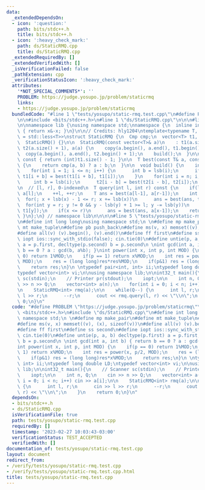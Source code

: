 ```yaml
---
data:
  _extendedDependsOn:
  - icon: ':question:'
    path: bits/stdc++.h
    title: bits/stdc++.h
  - icon: ':heavy_check_mark:'
    path: ds/StaticRMQ.cpp
    title: ds/StaticRMQ.cpp
  _extendedRequiredBy: []
  _extendedVerifiedWith: []
  _isVerificationFailed: false
  _pathExtension: cpp
  _verificationStatusIcon: ':heavy_check_mark:'
  attributes:
    '*NOT_SPECIAL_COMMENTS*': ''
    PROBLEM: https://judge.yosupo.jp/problem/staticrmq
    links:
    - https://judge.yosupo.jp/problem/staticrmq
  bundledCode: "#line 1 \"tests/yosupo/static-rmq.test.cpp\"\n#define PROBLEM \"https://judge.yosupo.jp/problem/staticrmq\"\
    \n\n#include <bits/stdc++.h>\n#line 1 \"ds/StaticRMQ.cpp\"\n\n\n#line 4 \"ds/StaticRMQ.cpp\"\
    \n\nnamespace lib {\nusing namespace std;\nnamespace {\n  inline int lsb(int x)\
    \ { return x&-x; }\n}\n\n// Credits: hly1204\ntemplate<typename T, typename Cmp\
    \ = std::less<T>>\nstruct StaticRMQ {\n  Cmp cmp;\n  vector<T> t1, t2, a;\n\n\
    \  StaticRMQ() {}\n\n  StaticRMQ(const vector<T>& a)\n    : t1(a.size() + 1),\
    \ t2(a.size() + 1), a(a) {\n    copy(a.begin(), a.end(), t1.begin() + 1);\n  \
    \  copy(a.begin(), a.end(), t2.begin() + 1);\n    build();\n  }\n\n  int size()\
    \ const { return (int)t1.size() - 1; }\n\n  T best(const T& a, const T& b) const\
    \ {\n    return cmp(a, b) ? a : b;\n  }\n\n  void build() {\n    int n = size();\n\
    \    for(int i = 1; i <= n; i++) {\n      int b = lsb(i);\n      if(i + b <= n)\
    \ t1[i + b] = best(t1[i + b], t1[i]);\n    }\n    for(int i = n; i; i--) {\n \
    \     int b = lsb(i);\n      t2[i - b] = best(t2[i - b], t2[i]);\n    }\n  }\n\
    \n  // [l, r], 0-indexed\n  T query(int l, int r) const {\n    if(l == r) return\
    \ a[l];\n    ++l, ++r;\n    T ans = best(a[l-1], a[r-1]);\n    int x = l;\n  \
    \  for(; x + lsb(x) - 1 <= r; x += lsb(x))\n      ans = best(ans, t2[x]);\n  \
    \  for(int y = r; y != 0 && y - lsb(y) + 1 >= l; y -= lsb(y))\n      ans = best(ans,\
    \ t1[y]);\n    if(x <= r)\n      ans = best(ans, a[x-1]);\n    return ans;\n \
    \ }\n};\n} // namespace lib\n\n\n\n#line 5 \"tests/yosupo/static-rmq.test.cpp\"\
    \n#define int long long\nusing namespace std;\n \n#define mp make_pair\n#define\
    \ mt make_tuple\n#define pb push_back\n#define ms(v, x) memset((v), (x), sizeof(v))\n\
    #define all(v) (v).begin(), (v).end()\n#define ff first\n#define ss second\n#define\
    \ iopt ios::sync_with_stdio(false); cin.tie(0)\n#define untie(p, a, b) decltype(p.first)\
    \ a = p.first, decltype(p.second) b = p.second\n \nint gcd(int a, int b) { return\
    \ b == 0 ? a : gcd(b, a%b); }\nint power(int x, int p, int MOD) {\n    if(p ==\
    \ 0) return 1%MOD;\n    if(p == 1) return x%MOD;\n    int res = power(x, p/2,\
    \ MOD);\n    res = (long long)res*res%MOD;\n    if(p&1) res = (long long)res*x%MOD;\n\
    \    return res;\n}\n \ntypedef pair<int, int> ii;\ntypedef long double LD;\n\
    typedef vector<int> vi;\n\nusing namespace lib;\n\nint32_t main(){\n    // Scanner\
    \ sc(stdin);\n    // Printer pr(stdout);\n    iopt;\n\n    int n, Q;\n    cin\
    \ >> n >> Q;\n    vector<int> a(n);\n    for(int i = 0; i < n; i++) cin >> a[i];\n\
    \n    StaticRMQ<int> rmq(a);\n\n    while(Q--) {\n      int l, r;\n      cin >>\
    \ l >> r;\n      --r;\n      cout << rmq.query(l, r) << \"\\n\";\n    }\n    return\
    \ 0;\n}\n"
  code: "#define PROBLEM \"https://judge.yosupo.jp/problem/staticrmq\"\n\n#include\
    \ <bits/stdc++.h>\n#include \"ds/StaticRMQ.cpp\"\n#define int long long\nusing\
    \ namespace std;\n \n#define mp make_pair\n#define mt make_tuple\n#define pb push_back\n\
    #define ms(v, x) memset((v), (x), sizeof(v))\n#define all(v) (v).begin(), (v).end()\n\
    #define ff first\n#define ss second\n#define iopt ios::sync_with_stdio(false);\
    \ cin.tie(0)\n#define untie(p, a, b) decltype(p.first) a = p.first, decltype(p.second)\
    \ b = p.second\n \nint gcd(int a, int b) { return b == 0 ? a : gcd(b, a%b); }\n\
    int power(int x, int p, int MOD) {\n    if(p == 0) return 1%MOD;\n    if(p ==\
    \ 1) return x%MOD;\n    int res = power(x, p/2, MOD);\n    res = (long long)res*res%MOD;\n\
    \    if(p&1) res = (long long)res*x%MOD;\n    return res;\n}\n \ntypedef pair<int,\
    \ int> ii;\ntypedef long double LD;\ntypedef vector<int> vi;\n\nusing namespace\
    \ lib;\n\nint32_t main(){\n    // Scanner sc(stdin);\n    // Printer pr(stdout);\n\
    \    iopt;\n\n    int n, Q;\n    cin >> n >> Q;\n    vector<int> a(n);\n    for(int\
    \ i = 0; i < n; i++) cin >> a[i];\n\n    StaticRMQ<int> rmq(a);\n\n    while(Q--)\
    \ {\n      int l, r;\n      cin >> l >> r;\n      --r;\n      cout << rmq.query(l,\
    \ r) << \"\\n\";\n    }\n    return 0;\n}\n"
  dependsOn:
  - bits/stdc++.h
  - ds/StaticRMQ.cpp
  isVerificationFile: true
  path: tests/yosupo/static-rmq.test.cpp
  requiredBy: []
  timestamp: '2023-02-27 10:03:43-03:00'
  verificationStatus: TEST_ACCEPTED
  verifiedWith: []
documentation_of: tests/yosupo/static-rmq.test.cpp
layout: document
redirect_from:
- /verify/tests/yosupo/static-rmq.test.cpp
- /verify/tests/yosupo/static-rmq.test.cpp.html
title: tests/yosupo/static-rmq.test.cpp
---
```

